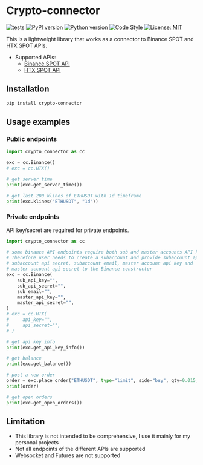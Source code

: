 # Crypto-connector

![tests](https://github.com/Izem0/crypto-connector/actions/workflows/tests.yml/badge.svg)
[![PyPI version](https://img.shields.io/pypi/v/crypto-connector)](https://pypi.python.org/pypi/crypto-connector)
[![Python version](https://img.shields.io/pypi/pyversions/crypto-connector)](https://www.python.org/downloads/)
[![Code Style](https://img.shields.io/badge/code_style-black-black)](https://black.readthedocs.io/en/stable/)
[![License: MIT](https://img.shields.io/badge/License-MIT-yellow.svg)](https://opensource.org/licenses/MIT)


This is a lightweight library that works as a connector to Binance SPOT and HTX SPOT APIs.

- Supported APIs:
    - [Binance SPOT API](https://developers.binance.com/docs/binance-spot-api-docs/rest-api)
    - [HTX SPOT API](https://www.htx.com/en-in/opend/newApiPages/)

## Installation

```bash
pip install crypto-connector
```

## Usage examples

### Public endpoints
```python
import crypto_connector as cc

exc = cc.Binance()
# exc = cc.HTX()

# get server time
print(exc.get_server_time())

# get last 200 klines of ETHUSDT with 1d timeframe
print(exc.klines("ETHUSDT", "1d"))
```

### Private endpoints
API key/secret are required for private endpoints.
```python
import crypto_connector as cc

# some binance API endpoints require both sub and master accounts API key/secret.
# Therefore user needs to create a subaccount and provide subaccount api key, 
# subaccount api secret, subaccount email, master account api key and 
# master account api secret to the Binance constructor
exc = cc.Binance(
    sub_api_key="",
    sub_api_secret="",
    sub_email="",
    master_api_key="",
    master_api_secret="",
)
# exc = cc.HTX(
#     api_key="",
#     api_secret="",
# )

# get api key info
print(exc.get_api_key_info())

# get balance
print(exc.get_balance())

# post a new order
order = exc.place_order("ETHUSDT", type="limit", side="buy", qty=0.015, price=1000)
print(order)

# get open orders
print(exc.get_open_orders())
```

## Limitation

- This library is not intended to be comprehensive, I use it mainly for my personal projects
- Not all endpoints of the different APIs are supported
- Websocket and Futures are not supported
